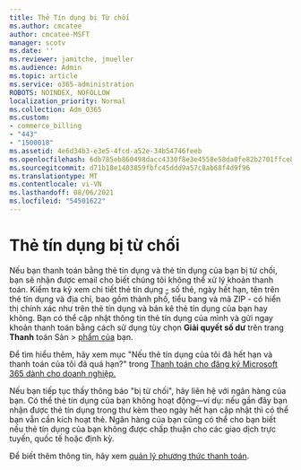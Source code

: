 ```yaml
---
title: Thẻ Tín dụng bị Từ chối
ms.author: cmcatee
author: cmcatee-MSFT
manager: scotv
ms.date: ''
ms.reviewer: jamitche, jmueller
ms.audience: Admin
ms.topic: article
ms.service: o365-administration
ROBOTS: NOINDEX, NOFOLLOW
localization_priority: Normal
ms.collection: Adm_O365
ms.custom:
- commerce_billing
- "443"
- "1500018"
ms.assetid: 4e6d34b3-e3e5-4fcd-a52e-34b54746feeb
ms.openlocfilehash: 6db785eb860498dacc4330f8e3e4558e58da0fe82b2701ffce8abe615678275a
ms.sourcegitcommit: d71b18e1403859fbfc45ddd9a57c8ab68f4d9f96
ms.translationtype: MT
ms.contentlocale: vi-VN
ms.lasthandoff: 08/06/2021
ms.locfileid: "54501622"
---
```

# <a name="declined-credit-card"></a>Thẻ tín dụng bị từ chối

Nếu bạn thanh toán bằng thẻ tín dụng và thẻ tín dụng của bạn bị từ chối, bạn sẽ nhận được email cho biết chúng tôi không thể xử lý khoản thanh toán. Kiểm tra kỹ xem chi tiết thẻ tín dụng [-](https://go.microsoft.com/fwlink/p/?linkid=842054) số thẻ, ngày hết hạn, tên trên thẻ tín dụng và địa chỉ, bao gồm thành phố, tiểu bang và mã ZIP - có hiển thị chính xác như trên thẻ tín dụng và bản kê thẻ tín dụng của bạn hay không. Bạn có thể cập nhật thông tin thẻ tín dụng của mình và gửi ngay khoản thanh toán bằng cách sử dụng tùy chọn **Giải quyết số dư** trên trang **Thanh** toán Sản  >  [phẩm của](https://go.microsoft.com/fwlink/p/?linkid=842054) bạn.

Để tìm hiểu thêm, hãy xem mục "Nếu thẻ tín dụng của tôi đã hết hạn và thanh toán của tôi đã quá hạn?" trong [Thanh toán cho đăng ký Microsoft 365 dành cho doanh nghiệp.](/microsoft-365/commerce/billing-and-payments/pay-for-your-subscription#what-if-my-credit-card-was-declined-and-my-payment-is-past-due)
  
Nếu bạn tiếp tục thấy thông báo "bị từ chối", hãy liên hệ với ngân hàng của bạn. Có thể thẻ tín dụng của bạn không hoạt động—ví dụ: nếu gần đây bạn nhận được thẻ tín dụng trong thư kèm theo ngày hết hạn cập nhật thì có thể bạn vẫn cần kích hoạt thẻ. Ngân hàng của bạn cũng có thể cho bạn biết nếu thẻ tín dụng của bạn không được chấp thuận cho các giao dịch trực tuyến, quốc tế hoặc định kỳ.
  
Để biết thêm thông tin, hãy xem [quản lý phương thức thanh toán](/microsoft-365/commerce/billing-and-payments/manage-payment-methods).